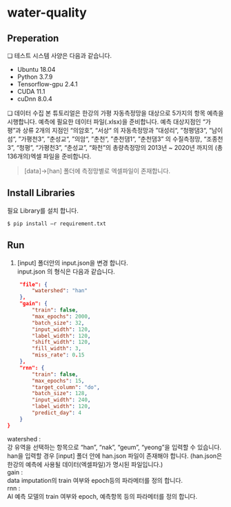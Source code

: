 # water-quality	

## Preperation
❏ 테스트 시스템 사양은 다음과 같습니다. 
- Ubuntu 18.04
- Python 3.7.9
- Tensorflow-gpu 2.4.1
- CUDA 11.1
- cuDnn 8.0.4

❏ 데이터 수집 
본 튜토리얼은 한강의 가평 자동측정망을 대상으로 5가지의 항목 예측을 
시행합니다.
예측에 필요한 데이터 파일(.xlsx)을 준비합니다. 
예측 대상지점인 “가평”과 상류 2개의 지점인 “의암호”, “서상“ 의 자동측정망과 ”대성리“, ”청평댐3“, ”남이섬“, ”가평천3“, ”춘성교“, ”의암“, ”춘천“, ”춘천댐1“, ”춘천댐3” 의 수질측정망, “조종천3”, “청평”, “가평천3”, “춘성교”, “화천”의 총량측정망의 2013년 ~ 2020년 까지의 (총 136개의)엑셀 파일을 준비합니다.
> [data]->[han] 폴더에 측정망별로 엑셀파일이 존재합니다.     

## Install Libraries
필요 Library를 설치 합니다.    
 
```bash
$ pip install –r requirement.txt
```

## Run 
1. [input] 폴더안의 input.json을 변경 합니다.     
input.json 의 형식은 다음과 같습니다.     
```json
    "file": {
        "watershed": "han"
    },
    "gain": {
        "train": false,
        "max_epochs": 2000,
        "batch_size": 32,
        "input_width": 120,
        "label_width": 120,
        "shift_width": 120,
        "fill_width": 3,
        "miss_rate": 0.15
    },
    "rnn": {
        "train": false,
        "max_epochs": 15,
        "target_column": "do",
        "batch_size": 128,
        "input_width": 240,
        "label_width": 120,
        "predict_day": 4
    }
}
```
watershed :     
강 유역을 선택하는 항목으로 “han”, “nak”, “geum”, “yeong”을 입력할 수 있습니다. han을 입력할 경우 [input] 폴더 안에 han.json  파일이 존재해야 합니다.  (han.json은 한강의 예측에 사용될 데이터(엑셀파일)가 명시된 파일입니다.)    
gain :     
data imputation의 train 여부와 epoch등의 파라메터를 정의 합니다.     
rnn :     
AI 예측 모델의 train 여부와 epoch, 예측항목 등의 파라메터를 정의 합니다.     


<!--stackedit_data:
eyJoaXN0b3J5IjpbLTE1ODAyMzMzNDJdfQ==
-->